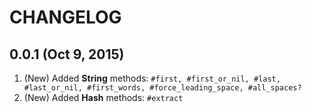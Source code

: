 # CHANGELOG

## 0.0.1 (Oct 9, 2015)

1. (New) Added **String** methods: `#first, #first_or_nil, #last, #last_or_nil, #first_words, #force_leading_space, #all_spaces?`
2. (New) Added **Hash** methods: `#extract`

